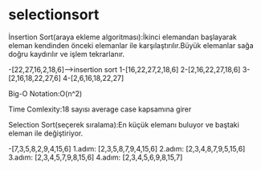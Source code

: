 # selectionsort


İnsertion Sort(araya ekleme algoritması):İkinci elemandan başlayarak eleman kendinden önceki elemanlar ile karşılaştırılır.Büyük elemanlar sağa doğru kaydırılır ve işlem tekrarlanır.

-[22,27,16,2,18,6]-->insertion sort 
1-[16,22,27,2,18,6]
2-[2,16,22,27,18,6]
3-[2,16,18,22,27,6]
4-[2,6,16,18,22,27]

Big-O Notation:O(n^2)

Time Comlexity:18 sayısı average case kapsamına girer

Selection Sort(seçerek sıralama):En küçük elemanı buluyor ve baştaki eleman ile değiştiriyor.

-[7,3,5,8,2,9,4,15,6]
1.adım: [2,3,5,8,7,9,4,15,6]
2.adım: [2,3,4,8,7,9,5,15,6]
3.adım: [2,3,4,5,7,9,8,15,6]
4.adım: [2,3,4,5,6,9,8,15,7]


